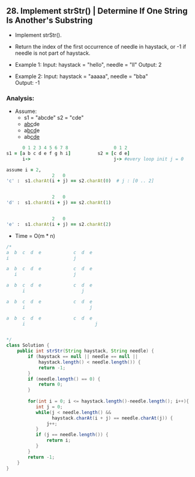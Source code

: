 ## 28. Implement strStr() | Determine If One String Is Another's Substring


- Implement strStr().

- Return the index of the first occurrence of needle in haystack, or -1 if needle is not part 
  of haystack.

- Example 1:
  Input: haystack = "hello", needle = "ll"
  Output: 2

- Example 2:
  Input: haystack = "aaaaa", needle = "bba"\
  Output: -1


### Analysis:

- Assume:
  - s1 = "abcde"          s2 = "cde"
  - <U>abc</U>de
  - a<U>bcd</U>e
  - ab<U>cde</U>


```ruby
      0 1 2 3 4 5 6 7 8                 0 1 2  
s1 = [a b c d e f g h i]          s2 = [c d e]
      i->                               j-> #every loop init j = 0

assume i = 2,
                 2   0               
'c' :  s1.charAt(i + j) == s2.charAt(0)  # j : [0 .. 2]


                 2   0               
'd' :  s1.charAt(i + j) == s2.charAt(1)


                 2   0
'e' :  s1.charAt(i + j) == s2.charAt(2)
```



- Time = O(m * n)

```java
/*
a  b  c  d  e            c  d  e
i                        j

a  b  c  d  e            c  d  e
   i                     j

a  b  c  d  e            c  d  e
      i                     j

a  b  c  d  e            c  d  e
      i                        j

a  b  c  d  e            c  d  e
      i                          j


*/
class Solution {
    public int strStr(String haystack, String needle) {
        if (haystack == null || needle == null || 
            haystack.length() < needle.length()) {
            return -1;
        }
        if (needle.length() == 0) {
            return 0;
        }
        
        for(int i = 0; i <= haystack.length()-needle.length(); i++){
           int j = 0;
           while(j < needle.length() && 
                 haystack.charAt(i + j) == needle.charAt(j)) {
               j++;
           }
           if (j == needle.length()) {
               return i;
           } 
        }
        return -1;
    }
}
```


